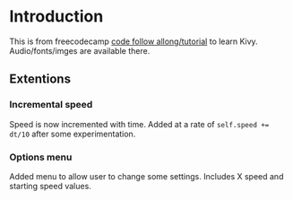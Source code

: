 # Introduction

This is from freecodecamp [code follow allong/tutorial](https://www.youtube.com/watch?v=l8Imtec4ReQ) to learn Kivy.
Audio/fonts/imges are available there.

## Extentions

### Incremental speed

Speed is now incremented with time. Added at a rate of `self.speed += dt/10` after some experimentation.

### Options menu

Added menu to allow user to change some settings. Includes X speed and starting speed values.
